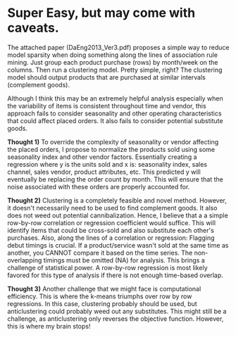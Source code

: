 # Super Easy, but may come with caveats.

The attached paper (DaEng2013_Ver3.pdf) proposes a simple way to reduce model sparsity when doing something along the lines of association rule mining.
Just group each product purchase (rows) by month/week on the columns. Then run a clustering model. Pretty simple, right?
The clustering model should output products that are purchased at similar intervals (complement goods).

Although I think this may be an extremely helpful analysis especially when the variability of items is consistent throughout time and vendor, this approach fails to consider seasonality and other operating characteristics that could affect placed orders. It also fails to consider potential substitute goods.

**Thought 1)** To override the complexity of seasonality or vendor affecting the placed orders, I propose to normalize the products sold using some seasonality index and other vendor factors. Essentially creating a regression where y is the units sold and x is: seasonality index, sales channel, sales vendor, product attributes, etc. This predicted y will eventually be replacing the order count by month. This will ensure that the noise associated with these orders are properly accounted for.

**Thought 2)** Clustering is a completely feasible and novel method. However, it doesn't necessarily need to be used to find complement goods. It also does not weed out potential cannibalization. Hence, I believe that a a simple row-by-row correlation or regression coefficient would suffice. This will identify items that could be cross-sold and also substitute each other's purchases. Also, along the lines of a correlation or regression: Flagging debut timings is crucial. If a product/service wasn't sold at the same time as another, you CANNOT compare it based on the time series. The non-overlapping timings must be omitted (NA) for analysis. This brings a challenge of statistical power. A row-by-row regression is most likely favored for this type of analysis if there is not enough time-based overlap.

**Thought 3)** Another challenge that we might face is computational efficiency. This is where the k-means triumphs over row by row regressions. In this case, clustering probably should be used, but anticlustering could probably weed out any substitutes. This might still be a challenge, as anticlustering only reverses the objective function. However, this is where my brain stops!
